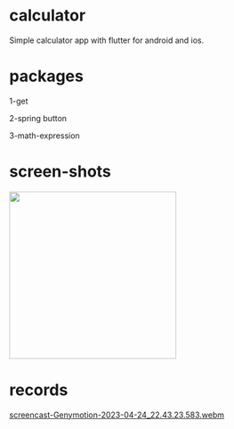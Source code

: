 # calculator

Simple calculator app with flutter for android and ios.

# packages
1-get

2-spring button

3-math-expression

# screen-shots

<image src="https://user-images.githubusercontent.com/98664397/234095275-61e908e7-26ec-4a2e-91b1-37d531cb993c.png" width=300 heigth=500>

# records

[screencast-Genymotion-2023-04-24_22.43.23.583.webm](https://user-images.githubusercontent.com/98664397/234095759-a1c546c2-8ce0-4aea-a59c-dd87b9f84aa4.webm)
